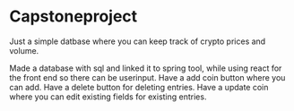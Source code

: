 # Capstoneproject
Just a simple datbase where you can keep track of crypto prices and volume.

Made a database with sql and linked it to spring tool, while using react for the front end so there can be userinput.
Have a add coin button where you can add.
Have a delete button for deleting entries.
Have a update coin where you can edit existing fields for existing entries.
